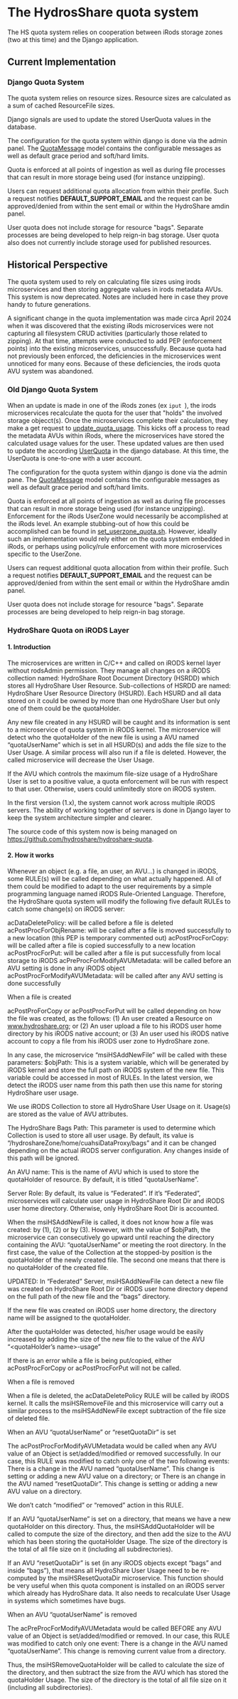 # The HydrosShare quota system

The HS quota system relies on cooperation between iRods storage zones (two at this time) and the Django application.

## Current Implementation

### Django Quota System

The quota system relies on resource sizes.
Resource sizes are calculated as a sum of cached ResourceFile sizes.

Django signals are used to update the stored UserQuota values in the database.

The configuration for the quota system within django is done via the admin panel. The [QuotaMessage](theme/models.py) model contains the configurable messages as well as default grace period and soft/hard limits.

Quota is enforced at all points of ingestion as well as during file processes that can result in more storage being used (for instance unzipping).

Users can request additional quota allocation from within their profile. Such a request notifies **DEFAULT_SUPPORT_EMAIL** and the request can be approved/denied from within the sent email or within the HydroShare amdin panel.

User quota does not include storage for resource "bags". Separate processes are being developed to help reign-in bag storage. User quota also does not currently include storage used for published resources.


## Historical Perspective

The quota system used to rely on calculating file sizes using irods microservices and then storing aggregate values in irods metadata AVUs. This system is now deprecated. Notes are included here in case they prove handy to future generations.

A significant change in the quota implementation was made circa April 2024 when it was discovered that the existing iRods microservices were not capturing all filesystem CRUD activities (particularly those related to zipping). At that time, attempts were conducted to add PEP (enforcement points) into the existing microservices, unsuccessfully. Because quota had not previously been enforced, the deficiencies in the microservices went unnoticed for many eons. Because of these deficiencies, the irods quota AVU system was abandoned.

### Old Django Quota System

When an update is made in one of the iRods zones (ex `iput `), the irods microservices recalculate the quota for the user that "holds" the involved storage objecct(s). Once the microservices complete their calculation, they make a get request to [update_quota_usage](hs_core/hydroshare/resource.py). This kicks off a process to read the metadata AVUs within iRods, where the microservices have stored the calculated usage values for the user. These updated values are then used to update the according [UserQuota](theme/models.py) in the django database. At this time, the UserQuota is one-to-one with a user account.

The configuration for the quota system within django is done via the admin pane. The [QuotaMessage](theme/models.py) model contains the configurable messages as well as default grace period and soft/hard limits.

Quota is enforced at all points of ingestion as well as during file processes that can result in more storage being used (for instance unzipping). Enforcement for the iRods UserZone would necessarily be accomplished at the iRods level. An example stubbing-out of how this could be accomplished can be found in [set_userzone_quota.sh](irods/set_userzone_quota.sh). However, ideally such an implementation would rely either on the quota system embedded in iRods, or perhaps using policy/rule enforcement with more microservices specific to the UserZone.

Users can request additional quota allocation from within their profile. Such a request notifies **DEFAULT_SUPPORT_EMAIL** and the request can be approved/denied from within the sent email or within the HydroShare amdin panel.

User quota does not include storage for resource "bags". Separate processes are being developed to help reign-in bag storage.


### HydroShare Quota on iRODS Layer

#### 1. Introduction

The microservices are written in C/C++ and called on iRODS kernel layer without rodsAdmin permission. They manage all changes on a iRODS collection named: HydroShare Root Document Directory (HSRDD) which stores all HydroShare User Resource. Sub-collections of HSRDD are named: HydroShare User Resource Directory (HSURD). Each HSURD and all data stored on it could be owned by more than one HydroShare User but only one of them could be the quotaHolder.

Any new file created in any HSURD will be caught and its information is sent to a microservice of quota system in iRODS kernel. The microservice will detect who the quotaHolder of the new file is using a AVU named “quotaUserName” which is set in all HSURD(s) and adds the file size to the User Usage. A similar process will also run if a file is deleted. However, the called microservice will decrease the User Usage.

If the AVU which controls the maximum file-size usage of a HydroShare User is set to a positive value, a quota enforcement will be run with respect to that user. Otherwise, users could unlimitedly store on iRODS system.

In the first version (1.x), the system cannot work across multiple iRODS servers. The ability of working together of servers is done in Django layer to keep the system architecture simpler and clearer.

The source code of this system now is being managed on https://github.com/hydroshare/hydroshare-quota. 

#### 2. How it works

Whenever an object (e.g. a file, an user, an AVU...) is changed in iRODS, some RULE(s) will be called depending on what actually happened. All of them could be modified to adapt to the user requirements by a simple programming language named iRODS Rule-Oriented Language. Therefore, the HydroShare quota system will modify the following five default RULEs to catch some change(s) on iRODS server:

acDataDeletePolicy: will be called before a file is deleted
acPostProcForObjRename: will be called after a file is moved successfully to a new location (this PEP is temporary commented out)
acPostProcForCopy: will be called after a file is copied successfully to a new location
acPostProcForPut: will be called after a file is put successfully from local storage to iRODS
acPreProcForModifyAVUMetadata: will be called before an AVU setting is done in any iRODS object
acPostProcForModifyAVUMetadata: will be called after any AVU setting is done successfully

When a file is created

acPostProForCopy or acPostProcForPut will be called depending on how the file was created, as the follows:
(1) An user created a Resource on www.hydroshare.org; or
(2) An user upload a file to his iRODS user home directory by his iRODS native account; or
(3) An user used his iRODS native account to copy a file from his iRODS user zone to HydroShare zone.

In any case, the microservice “msiHSAddNewFile” will be called with these parameters:
$objPath: This is a system variable, which will be generated by iRODS kernel and store the full path on iRODS system of the new file. This variable could be accessed in most of RULEs. In the latest version, we detect the iRODS user name from this path then use this name for storing HydroShare user usage.

We use iRODS Collection to store all HydroShare User Usage on it. Usage(s) are stored as the value of AVU attributes. 

The HydroShare Bags Path: This parameter is used to determine which Collection is used to store all user usage. By default, its value is “/hydroshareZone/home/cuahsiDataProxy/bags” and it can be changed depending on the actual iRODS server configuration. Any changes inside of this path will be ignored.

An AVU name: This is the name of AVU which is used to store the quotaHolder of resource. By default, it is titled “quotaUserName”.

Server Role: By default, its value is “Federated”. If it’s “Federated”, microservices will calculate user usage in HydroShare Root Dir and iRODS user home directory. Otherwise, only HydroShare Root Dir is accounted.

When the msiHSAddNewFile is called, it does not know how a file was created: by (1), (2) or by (3). However, with the value of $objPath, the microservice can consecutively go upward until reaching the directory containing the AVU: “quotaUserName” or meeting the root directory. In the first case, the value of the Collection at the stopped-by position is the quotaHolder of the newly created file. The second one means that there is no quotaHolder of the created file.

UPDATED: In “Federated” Server, msiHSAddNewFile can detect a new file was created on HydroShare Root Dir or iRODS user home directory depend on the full path of the new file and the “bags” directory.

If the new file was created on iRODS user home directory, the directory name will be assigned to the quotaHolder.

After the quotaHolder was detected, his/her usage would be easily increased by adding the size of the new file to the value of the AVU “<quotaHolder’s name>-usage”

If there is an error while a file is being put/copied, either acPostProcForCopy or acPostProcForPut will not be called.

When a file is removed

When a file is deleted, the acDataDeletePolicy RULE will be called by iRODS kernel. It calls the msiHSRemoveFile and this microservice will carry out a similar process to the msiHSAddNewFile except subtraction of the file size of deleted file.

When an AVU “quotaUserName” or “resetQuotaDir” is set

The acPostProcForModifyAVUMetadata would be called when any AVU value of an Object is set/added/modified or removed successfully. In our case, this RULE was modified to catch only one of the two following events: 
There is a change in the AVU named “quotaUserName”. This change is setting or adding a new AVU value on a directory; or
There is an change in the AVU named “resetQuotaDir”. This change is setting or adding a new AVU value on a directory.

We don’t catch “modified” or “removed” action in this RULE.

If an AVU “quotaUserName” is set on a directory, that means we have a new quotaHolder on this directory. Thus, the msiHSAddQuotaHolder will be called to compute the size of the directory, and then add the size to the AVU which has been storing the quotaHolder Usage. The size of the directory is the total of all file size on it (including all subdirectories).

If an AVU “resetQuotaDir” is set (in any iRODS objects except “bags” and inside “bags”), that means all HydroShare User Usage need to be re-computed by the msiHSResetQuotaDir microservice. This function should be very useful when this quota component is installed on an iRODS server which already has HydroShare data. It also needs to recalculate User Usage in systems which sometimes have bugs.

When an AVU “quotaUserName” is removed

The acPreProcForModifyAVUMetadata would be called BEFORE any AVU value of an Object is set/added/modified or removed. In our case, this RULE was modified to catch only one event: 
There is a change in the AVU named “quotaUserName”. This change is removing current value from a directory.

Thus, the msiHSRemoveQuotaHolder will be called to calculate the size of the directory, and then subtract the size from the AVU which has stored the quotaHolder Usage. The size of the directory is the total of all file size on it (including all subdirectories).
